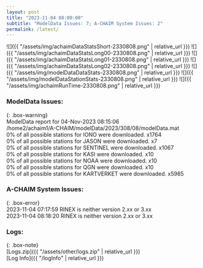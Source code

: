 ```yaml
---
layout: post
title: "2023-11-04 08:00:00"
subtitle: "ModelData Issues: 7; A-CHAIM System Issues: 2"
permalink: /latest/
---
```


![]({{ "/assets/img/achaimDataStatsShort-2330808.png" | relative_url }})
![]({{ "/assets/img/achaimDataStatsLong00-2330808.png" | relative_url }})
![]({{ "/assets/img/achaimDataStatsLong01-2330808.png" | relative_url }})
![]({{ "/assets/img/achaimDataStatsLong02-2330808.png" | relative_url }})
![]({{ "/assets/img/modelDataDataStats-2330808.png" | relative_url }})
![]({{ "/assets/img/modelDataStationStats-2330808.png" | relative_url }})
![]({{ "/assets/img/achaimRunTime-2330808.png" | relative_url }})


### ModelData Issues:  
  
{: .box-warning}  
 ModelData report for 04-Nov-2023 08:15:06   
 /home2/achaim1/A-CHAIM/modelData/2023/308/08/modelData.mat   
 0% of all possible stations for IONO were downloaded. x1764   
 0% of all possible stations for JASON were downloaded. x7   
 0% of all possible stations for SENTINEL were downloaded. x1067   
 0% of all possible stations for KASI were downloaded. x10   
 0% of all possible stations for NOAA were downloaded. x10   
 0% of all possible stations for QGN were downloaded. x10   
 0% of all possible stations for KARTVERKET were downloaded. x5985   
  
### A-CHAIM System Issues:  
  
{: .box-error}  
2023-11-04 07:17:59 RINEX is neither version 2.xx or 3.xx  
2023-11-04 08:18:20 RINEX is neither version 2.xx or 3.xx  

### Logs:  
  
{: .box-note}  
[Logs.zip]({{ "/assets/other/logs.zip" | relative_url }})  
[Log Info]({{ "/logInfo" | relative_url }})  
